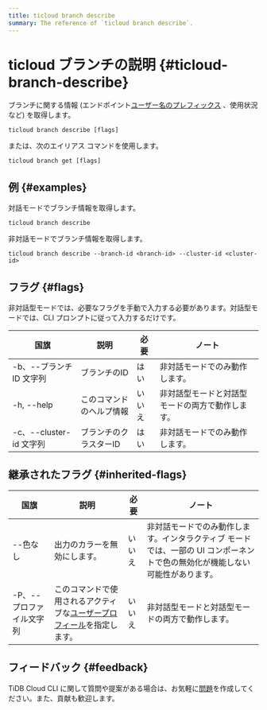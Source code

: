 ```yaml
---
title: ticloud branch describe
summary: The reference of `ticloud branch describe`.
---
```


# ticloud ブランチの説明 {#ticloud-branch-describe}

ブランチに関する情報 (エンドポイント[ユーザー名のプレフィックス](/tidb-cloud/select-cluster-tier.md#user-name-prefix) 、使用状況など) を取得します。

```shell
ticloud branch describe [flags]
```

または、次のエイリアス コマンドを使用します。

```shell
ticloud branch get [flags]
```

## 例 {#examples}

対話モードでブランチ情報を取得します。

```shell
ticloud branch describe
```

非対話モードでブランチ情報を取得します。

```shell
ticloud branch describe --branch-id <branch-id> --cluster-id <cluster-id>
```

## フラグ {#flags}

非対話型モードでは、必要なフラグを手動で入力する必要があります。対話型モードでは、CLI プロンプトに従って入力するだけです。

| 国旗                  | 説明           | 必要  | ノート                      |
| ------------------- | ------------ | --- | ------------------------ |
| -b、--ブランチ ID 文字列    | ブランチのID      | はい  | 非対話モードでのみ動作します。          |
| -h, --help          | このコマンドのヘルプ情報 | いいえ | 非対話型モードと対話型モードの両方で動作します。 |
| -c、--cluster-id 文字列 | ブランチのクラスターID | はい  | 非対話モードでのみ動作します。          |

## 継承されたフラグ {#inherited-flags}

| 国旗             | 説明                                                                               | 必要  | ノート                                                               |
| -------------- | -------------------------------------------------------------------------------- | --- | ----------------------------------------------------------------- |
| --色なし          | 出力のカラーを無効にします。                                                                   | いいえ | 非対話モードでのみ動作します。インタラクティブ モードでは、一部の UI コンポーネントで色の無効化が機能しない可能性があります。 |
| -P、--プロファイル文字列 | このコマンドで使用されるアクティブな[ユーザープロフィール](/tidb-cloud/cli-reference.md#user-profile)を指定します。 | いいえ | 非対話型モードと対話型モードの両方で動作します。                                          |

## フィードバック {#feedback}

TiDB Cloud CLI に関して質問や提案がある場合は、お気軽に[問題](https://github.com/tidbcloud/tidbcloud-cli/issues/new/choose)を作成してください。また、貢献も歓迎します。
